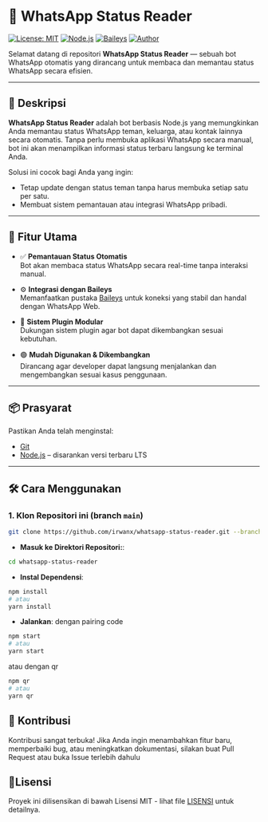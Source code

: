 # 📱 WhatsApp Status Reader

[![License: MIT](https://img.shields.io/badge/License-MIT-green.svg)](LICENSE)
[![Node.js](https://img.shields.io/badge/Node.js-%3E=18.0.0-brightgreen)](https://nodejs.org/)
[![Baileys](https://img.shields.io/badge/Powered_by-Baileys-blue)](https://github.com/WhiskeySockets/Baileys)
[![Author](https://img.shields.io/badge/Author-irwanx-blue)](https://github.com/irwanx)

Selamat datang di repositori **WhatsApp Status Reader** — sebuah bot WhatsApp otomatis yang dirancang untuk membaca dan memantau status WhatsApp secara efisien.

---

## 📝 Deskripsi

**WhatsApp Status Reader** adalah bot berbasis Node.js yang memungkinkan Anda memantau status WhatsApp teman, keluarga, atau kontak lainnya secara otomatis. Tanpa perlu membuka aplikasi WhatsApp secara manual, bot ini akan menampilkan informasi status terbaru langsung ke terminal Anda.

Solusi ini cocok bagi Anda yang ingin:

- Tetap update dengan status teman tanpa harus membuka setiap satu per satu.
- Membuat sistem pemantauan atau integrasi WhatsApp pribadi.

---

## 🚀 Fitur Utama

- ✅ **Pemantauan Status Otomatis**  
  Bot akan membaca status WhatsApp secara real-time tanpa interaksi manual.

- ⚙️ **Integrasi dengan Baileys**  
  Memanfaatkan pustaka [Baileys](https://github.com/WhiskeySockets/Baileys) untuk koneksi yang stabil dan handal dengan WhatsApp Web.

- 🧩 **Sistem Plugin Modular**  
  Dukungan sistem plugin agar bot dapat dikembangkan sesuai kebutuhan.

- 🟢 **Mudah Digunakan & Dikembangkan**  
  Dirancang agar developer dapat langsung menjalankan dan mengembangkan sesuai kasus penggunaan.

---

## 📦 Prasyarat

Pastikan Anda telah menginstal:

- [Git](https://git-scm.com/downloads)
- [Node.js](https://nodejs.org/en/download) – disarankan versi terbaru LTS

---

## 🛠️ Cara Menggunakan

### 1. Klon Repositori ini (branch `main`)

```bash
git clone https://github.com/irwanx/whatsapp-status-reader.git --branch main

```

- **Masuk ke Direktori Repositori:**:

```bash
cd whatsapp-status-reader
```

- **Instal Dependensi**:

```bash
npm install
# atau
yarn install
```

- **Jalankan**: dengan pairing code

```bash
npm start
# atau
yarn start
```

atau dengan qr

```bash
npm qr
# atau
yarn qr
```

## 🤝 Kontribusi

Kontribusi sangat terbuka! Jika Anda ingin menambahkan fitur baru, memperbaiki bug, atau meningkatkan dokumentasi, silakan buat Pull Request atau buka Issue terlebih dahulu

## 📄Lisensi

Proyek ini dilisensikan di bawah Lisensi MIT - lihat file [LISENSI](LICENSE) untuk detailnya.
